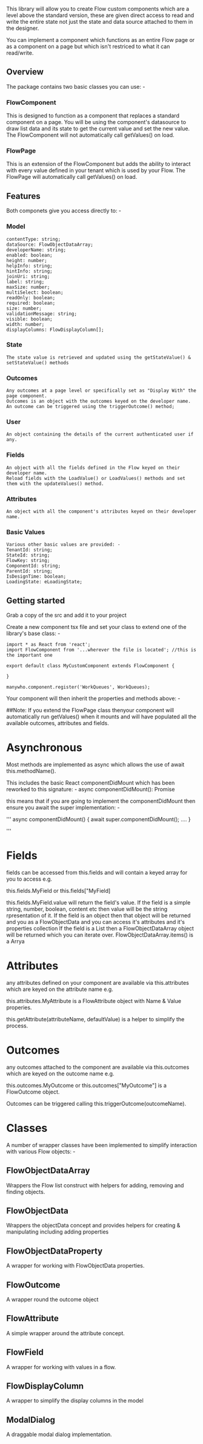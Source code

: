 
This library will allow you to create Flow custom components which are a level above the standard version, these are given direct access to read and write the entire state not just the state and data source attached to them in the designer.

You can implement a component which functions as an entire Flow page or as a component on a page but which isn't restriced to what it can read/write.

## Overview

The package contains two basic classes you can use: -

### FlowComponent

This is designed to function as a component that replaces a standard component on a page.  You will be using the component's datasource to draw list data and its state to get the current value and set the new value.
The FlowComponent will not automatically call getValues() on load.

### FlowPage

This is an extension of the FlowComponent but adds the ability to interact with every value defined in your tenant which is used by your Flow.
The FlowPage will automatically call getValues() on load.

## Features

Both componets give you access directly to: -

### Model
    contentType: string;
    dataSource: FlowObjectDataArray;
    developerName: string;
    enabled: boolean;
    height: number;
    helpInfo: string;
    hintInfo: string;
    joinUri: string;
    label: string;
    maxSize: number;
    multiSelect: boolean;
    readOnly: boolean;
    required: boolean;
    size: number;
    validationMessage: string;
    visible: boolean;
    width: number;
    displayColumns: FlowDisplayColumn[];

### State
    The state value is retrieved and updated using the getStateValue() & setStateValue() methods

### Outcomes
    Any outcomes at a page level or specifically set as "Display With" the page component.
    Outcomes is an object with the outcomes keyed on the developer name.
    An outcome can be triggered using the triggerOutcome() method;

### User
    An object containing the details of the current authenticated user if any.

### Fields
    An object with all the fields defined in the Flow keyed on their developer name.
    Reload fields with the LoadValue() or LoadValues() methods and set them with the updateValues() method.

### Attributes
    An object with all the component's attributes keyed on their developer name.

### Basic Values
    Various other basic values are provided: -
    TenantId: string;
    StateId: string;
    FlowKey: string;
    ComponentId: string;
    ParentId: string;
    IsDesignTime: boolean;
    LoadingState: eLoadingState;
    
    
## Getting started

Grab a copy of the src and add it to your project

Create a new component tsx file and set your class to extend one of the library's base class: -

``` 
import * as React from 'react';
import FlowComponent from '...wherever the file is located'; //this is the important one

export default class MyCustomComponent extends FlowComponent {

}

manywho.component.register('WorkQueues', WorkQueues);

```

Your component will then inherit the properties and methods above: -

##Note: If you extend the FlowPage class thenyour component will automatically run getValues() when it mounts and will have populated all the available outcomes, attributes and fields.

# Asynchronous

Most methods are implemented as async which allows the use of await this.methodName().

This includes the basic React componentDidMount which has been reworked to this signature: -
async componentDidMount(): Promise<void>

this means that if you are going to implement the componentDidMount then ensure you await the super implementation: -

'''
async componentDidMount() {
    await super.componentDidMount();
    ....
}

'''

# Fields

fields can be accessed from this.fields and will contain a keyed array for you to access e.g.

this.fields.MyField or this.fields["MyField]

this.fields.MyField.value will return the field's value.
If the field is a simple string, number, boolean, content etc then value will be the string rpresentation of it.
If the field is an object then that object will be returned and you as a FlowObjectData and you can access it's attributes and it's properties collection
If the field is a List then a FlowObjectDataArray object will be returned which you can iterate over. FlowObjectDataArray.items() is a  Arrya<FlowObjectData> 

# Attributes

any attributes defined on your component are available via this.attributes which are keyed on the attribute name e.g.

this.attributes.MyAttribute is a FlowAttribute object with Name & Value properies.

this.getAttribute(attributeName, defaultValue) is a helper to simplify the process.

# Outcomes

any outcomes attached to the component are available via this.outcomes which are keyed on the outcome name e.g.

this.outcomes.MyOutcome or this.outcomes["MyOutcome"] is a FlowOutcome object.

Outcomes can be triggered calling this.triggerOutcome(outcomeName).


# Classes

A number of wrapper classes have been implemented to simplify interaction with various Flow objects: -

## FlowObjectDataArray
Wrappers the Flow list construct with helpers for adding, removing and finding objects.

## FlowObjectData
Wrappers the objectData concept and provides helpers for creating & manipulating including adding properties

## FlowObjectDataProperty
A wrapper for working with FlowObjectData properties.

## FlowOutcome
A wrapper round the outcome object

## FlowAttribute
A simple wrapper around the attribute concept.

## FlowField
A wrapper for working with values in a flow.

## FlowDisplayColumn
A wrapper to simplify the display columns in the model

## ModalDialog
A draggable modal dialog implementation.

